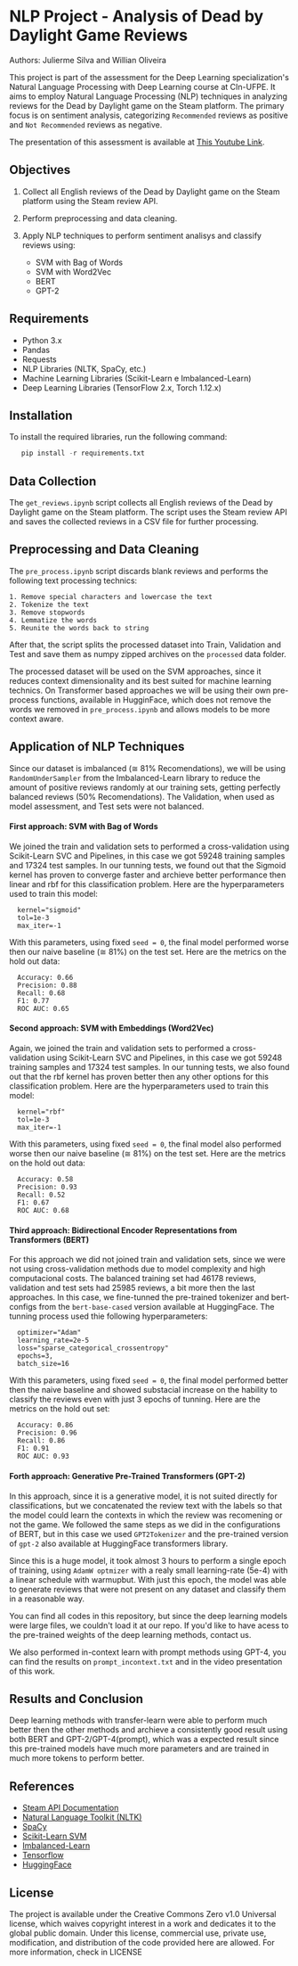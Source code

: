 # NLP Project - Analysis of Dead by Daylight Game Reviews

Authors: Julierme Silva and Willian Oliveira

This project is part of the assessment for the Deep Learning specialization's Natural Language Processing with Deep Learning course at CIn-UFPE. It aims to employ Natural Language Processing (NLP) techniques in analyzing reviews for the Dead by Daylight game on the Steam platform. The primary focus is on sentiment analysis, categorizing `Recommended` reviews as positive and `Not Recommended` reviews as negative.

The presentation of this assessment is available at [This Youtube Link](https://youtu.be/tcgLZFhK7P8).

## Objectives

1. Collect all English reviews of the Dead by Daylight game on the Steam platform using the Steam review API.
2. Perform preprocessing and data cleaning.
3. Apply NLP techniques to perform sentiment analisys and classify reviews using:

   * SVM with Bag of Words
   * SVM with Word2Vec
   * BERT
   * GPT-2

## Requirements

- Python 3.x
- Pandas
- Requests
- NLP Libraries (NLTK, SpaCy, etc.)
- Machine Learning Libraries (Scikit-Learn e Imbalanced-Learn)
- Deep Learning Libraries (TensorFlow 2.x, Torch 1.12.x)

## Installation

To install the required libraries, run the following command:

```python
   pip install -r requirements.txt
```
## Data Collection

The `get_reviews.ipynb` script collects all English reviews of the Dead by Daylight game on the Steam platform. The script uses the Steam review API and saves the collected reviews in a CSV file for further processing.

## Preprocessing and Data Cleaning

The `pre_process.ipynb` script discards blank reviews and performs the following text processing technics:

    1. Remove special characters and lowercase the text
    2. Tokenize the text
    3. Remove stopwords
    4. Lemmatize the words
    5. Reunite the words back to string

After that, the script splits the processed dataset into Train, Validation and Test and save them as numpy zipped archives on the `processed` data folder.

The processed dataset will be used on the SVM approaches, since it reduces context dimensionality and its best suited for machine learning technics. On Transformer based approaches we will be using their own pre-process functions, available in HugginFace, which does not remove the words we removed in `pre_process.ipynb` and allows models to be more context aware. 

## Application of NLP Techniques

Since our dataset is imbalanced (≅ 81% Recomendations), we will be using `RandomUnderSampler` from the Imbalanced-Learn library to reduce the amount of positive reviews randomly at our training sets, getting perfectly balanced reviews (50% Recomendations). The Validation, when used as model assessment, and Test sets were not balanced.

   #### First approach: SVM with Bag of Words

   We joined the train and validation sets to performed a cross-validation using Scikit-Learn SVC and Pipelines, in this case we got 59248 training samples and 17324 test samples. In our tunning tests, we found out that the Sigmoid kernel has proven to converge faster and archieve better performance then linear and rbf for this classification problem. Here are the hyperparameters used to train this model:

      kernel="sigmoid"
      tol=1e-3
      max_iter=-1
   
   With this parameters, using fixed `seed = 0`, the final model performed worse then our naive baseline (≅ 81%) on the test set. Here are the metrics on the hold out data:

      Accuracy: 0.66
      Precision: 0.88
      Recall: 0.68
      F1: 0.77
      ROC AUC: 0.65

   #### Second approach: SVM with Embeddings (Word2Vec)

   Again, we joined the train and validation sets to performed a cross-validation using Scikit-Learn SVC and Pipelines, in this case we got 59248 training samples and 17324 test samples. In our tunning tests, we also found out that the rbf kernel has proven better then any other options for this classification problem. Here are the hyperparameters used to train this model:

      kernel="rbf"
      tol=1e-3
      max_iter=-1

   With this parameters, using fixed `seed = 0`, the final model also performed worse then our naive baseline (≅ 81%) on the test set. Here are the metrics on the hold out data:

      Accuracy: 0.58
      Precision: 0.93
      Recall: 0.52
      F1: 0.67
      ROC AUC: 0.68

   #### Third approach: Bidirectional Encoder Representations from Transformers (BERT)

   For this approach we did not joined train and validation sets, since we were not using cross-validation methods due to model complexity and high computacional costs. The balanced training set had 46178 reviews, validation and test sets had 25985 reviews, a bit more then the last approaches. In this case, we fine-tunned the pre-trained tokenizer and bert-configs from the `bert-base-cased` version available at HuggingFace. The tunning process used thie following hyperparameters:

      optimizer="Adam"
      learning_rate=2e-5
      loss="sparse_categorical_crossentropy"
      epochs=3,
      batch_size=16

   With this parameters, using fixed `seed = 0`, the final model performed better then the naive baseline and showed substacial increase on the hability to classify the reviews even with just 3 epochs of tunning. Here are the metrics on the hold out set:

      Accuracy: 0.86
      Precision: 0.96
      Recall: 0.86
      F1: 0.91
      ROC AUC: 0.93
   
   #### Forth approach: Generative Pre-Trained Transformers (GPT-2)

   In this approach, since it is a generative model, it is not suited directly for classifications, but we concatenated the review text with the labels so that the model could learn the contexts in which the review was recomening or not the game. We followed the same steps as we did in the configurations of BERT, but in this case we used `GPT2Tokenizer` and the pre-trained version of `gpt-2` also available at HuggingFace transformers library. 

   Since this is a huge model, it took almost 3 hours to perform a single epoch of training, using `AdamW optmizer` with a realy small learning-rate (5e-4) with a linear schedule with warmupbut. With just this epoch, the model was able to generate reviews that were not present on any dataset and classify them in a reasonable way.

   You can find all codes in this repository, but since the deep learning models were large files, we couldn't load it at our repo. If you'd like to have acess to the pre-trained weights of the deep learning methods, contact us. 

We also performed in-context learn with prompt methods using GPT-4, you can find the results on `prompt_incontext.txt` and in the video presentation of this work.


## Results and Conclusion

Deep learning methods with transfer-learn were able to perform much better then the other methods and archieve a consistently good result using both BERT and GPT-2/GPT-4(prompt), which was a expected result since this pre-trained models have much more parameters and are trained in much more tokens to perform better. 

## References

* [Steam API Documentation](https://partner.steamgames.com/doc/store/getreviews)
* [Natural Language Toolkit (NLTK)](https://www.nltk.org/)
* [SpaCy](https://spacy.io/)
* [Scikit-Learn SVM](https://scikit-learn.org/stable/modules/svm.html#classification)
* [Imbalanced-Learn](https://imbalanced-learn.org/stable/)
* [Tensorflow](https://www.tensorflow.org/text/tutorials/classify_text_with_bert?hl=pt-br)
* [HuggingFace](https://huggingface.co/gpt2)

## License

The project is available under the Creative Commons Zero v1.0 Universal license, which waives copyright interest in a work and dedicates it to the global public domain. Under this license, commercial use, private use, modification, and distribution of the code provided here are allowed. For more information, check in LICENSE
